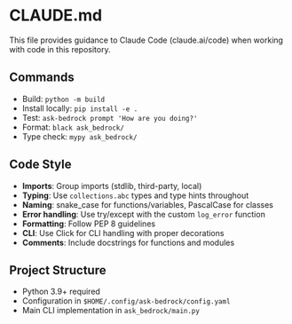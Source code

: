 # CLAUDE.md

This file provides guidance to Claude Code (claude.ai/code) when working with code in this repository.

## Commands
- Build: `python -m build`
- Install locally: `pip install -e .`
- Test: `ask-bedrock prompt 'How are you doing?'`
- Format: `black ask_bedrock/`
- Type check: `mypy ask_bedrock/`

## Code Style
- **Imports**: Group imports (stdlib, third-party, local)
- **Typing**: Use `collections.abc` types and type hints throughout
- **Naming**: snake_case for functions/variables, PascalCase for classes
- **Error handling**: Use try/except with the custom `log_error` function
- **Formatting**: Follow PEP 8 guidelines
- **CLI**: Use Click for CLI handling with proper decorations
- **Comments**: Include docstrings for functions and modules

## Project Structure
- Python 3.9+ required
- Configuration in `$HOME/.config/ask-bedrock/config.yaml`
- Main CLI implementation in `ask_bedrock/main.py`
